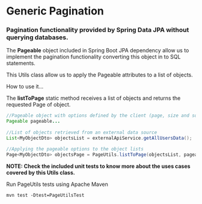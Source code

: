 # Generic Pagination

### Pagination functionality provided by Spring Data JPA without querying databases. 

The **Pageable** object included in Spring Boot JPA dependency allow us to implement the pagination functionality converting this object in to SQL statements.

This Utils class allow us to apply the Pageable attributes to a list of objects. 

How to use it...

The **listToPage** static method receives a list of objects and returns the requested Page of object.

```java
//Pageable object with options defined by the client (page, size and sort)
Pageable pageable...
        
//List of objects retrieved from an external data source
List<MyObjectDto> objectsList = externalApiService.getAllUsersData();

//Applying the pageable options to the object lists
Page<MyObjectDto> objectsPage = PageUtils.listToPage(objectsList, pageable);
```

**NOTE: Check the included unit tests to know more about the uses cases covered by this Utils class.**

Run PageUtils tests using Apache Maven

```command
mvn test -Dtest=PageUtilsTest
```